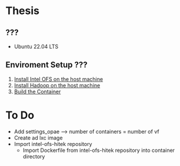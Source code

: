# Thesis

## ???
* Ubuntu 22.04 LTS

## Enviroment Setup ???
1) [Install Intel OFS on the host machine](build/intel_OFS/README.md)
2) [Install Hadoop on the host machine](build/hadoop/README.md)
3) [Build the Container](build/container/README.md)

# To Do
* Add settings_opae --> number of containers = number of vf
* Create ad lxc image
* Import intel-ofs-hitek repository 
    * Import Dockerfile from intel-ofs-hitek repository into container directory
